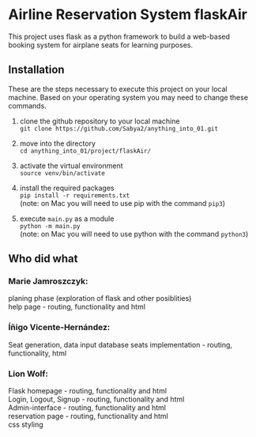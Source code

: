 # Airline Reservation System flaskAir

This project uses flask as a python framework to build a web-based booking system for airplane seats for learning purposes.

## Installation
These are the steps necessary to execute this project on your local machine. Based on your operating system you may need to change these commands.

1. clone the github repository to your local machine  
`git clone https://github.com/Sabya2/anything_into_01.git`

2. move into the directory  
`cd anything_into_01/project/flaskAir/`

3. activate the virtual environment  
`source venv/bin/activate`

4. install the required packages  
`pip install -r requirements.txt`  
(note: on Mac you will need to use pip with the command `pip3`)

5. execute `main.py` as a module  
`python -m main.py`  
(note: on Mac you will need to use python with the command `python3`)

## Who did what
### Marie Jamroszczyk:
planing phase (exploration of flask and other posiblities)  
help page - routing, functionality and html

### Íñigo Vicente-Hernández:
Seat generation, data input
database seats implementation - routing, functionality, html  

### Lion Wolf:
Flask
homepage - routing, functionality and html  
Login, Logout, Signup - routing, functionality and html  
Admin-interface - routing, functionality and html  
reservation page - routing, functionality and html  
css styling  
